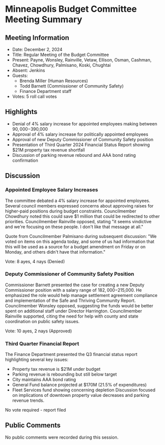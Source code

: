 # Minneapolis Budget Committee Meeting Summary

## Meeting Information
- Date: December 2, 2024
- Title: Regular Meeting of the Budget Committee
- Present: Payne, Wonsley, Rainville, Vetaw, Ellison, Osman, Cashman, Chavez, Chowdhury, Palmisano, Koski, Chughtai
- Absent: Jenkins
- Guests: 
  - Brenda Miller (Human Resources)
  - Todd Barnett (Commissioner of Community Safety)
  - Finance Department staff
- Votes: 5 roll call votes

## Highlights
* Denial of 4% salary increase for appointed employees making between $90,000-$390,000
* Approval of 4% salary increase for politically appointed employees
* Approval of new Deputy Commissioner of Community Safety position
* Presentation of Third Quarter 2024 Financial Status Report showing $21M property tax revenue shortfall
* Discussion of parking revenue rebound and AAA bond rating confirmation

## Discussion

### Appointed Employee Salary Increases
The committee debated a 4% salary increase for appointed employees. Several council members expressed concerns about approving raises for higher-paid positions during budget constraints. Councilmember Chowdhury noted this could save $1 million that could be redirected to other priorities. Councilmember Rainville opposed, stating "it seems vindictive and we're focusing on these people. I don't like that message at all."

Quote from Councilmember Palmisano during subsequent discussion: "We voted on items on this agenda today, and some of us had information that this will be used as a source for a budget amendment on Friday or on Monday, and others didn't have that information."

Vote: 8 ayes, 4 nays (Denied)

### Deputy Commissioner of Community Safety Position
Commissioner Barnett presented the case for creating a new Deputy Commissioner position with a salary range of $182,000-$215,000. He emphasized the role would help manage settlement agreement compliance and implementation of the Safe and Thriving Community Report. Councilmember Wonsley opposed, suggesting the funds would be better spent on additional staff under Director Harrington. Councilmember Rainville supported, citing the need for help with county and state coordination on public safety issues.

Vote: 10 ayes, 2 nays (Approved)

### Third Quarter Financial Report
The Finance Department presented the Q3 financial status report highlighting several key issues:
- Property tax revenue is $21M under budget
- Parking revenue is rebounding but still below target
- City maintains AAA bond rating
- General Fund balance projected at $170M (21.5% of expenditures)
- Fleet Services fund showing concerning depletion
Discussion focused on implications of downtown property value decreases and parking revenue trends.

No vote required - report filed

## Public Comments
No public comments were recorded during this session.
